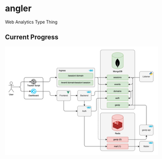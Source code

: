 # angler
Web Analytics Type Thing

## Current Progress
![.github/images/current.drawio.png](.github/images/current.drawio.png)